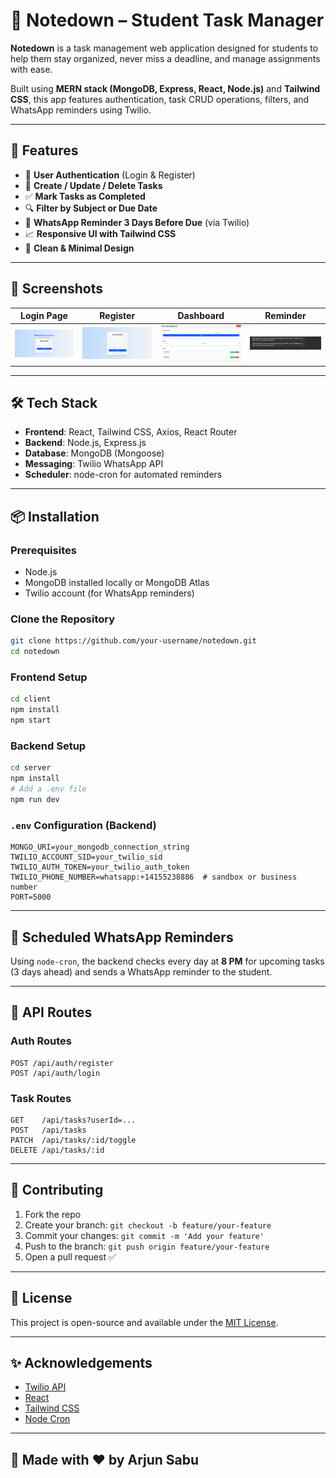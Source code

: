 
# 📝 Notedown – Student Task Manager

**Notedown** is a task management web application designed for students to help them stay organized, never miss a deadline, and manage assignments with ease.

Built using **MERN stack (MongoDB, Express, React, Node.js)** and **Tailwind CSS**, this app features authentication, task CRUD operations, filters, and WhatsApp reminders using Twilio.

---

## 🚀 Features

- 🔐 **User Authentication** (Login & Register)
- 🧠 **Create / Update / Delete Tasks**
- ✅ **Mark Tasks as Completed**
- 🔍 **Filter by Subject or Due Date**
- 📅 **WhatsApp Reminder 3 Days Before Due** (via Twilio)
- 📈 **Responsive UI with Tailwind CSS**
- 💬 **Clean & Minimal Design**

---

## 📸 Screenshots


| Login Page | Register | Dashboard | Reminder |
|------------|----------|-----------|----------|
| ![Login](./Screenshots/Login.png) | ![Register](./Screenshots/Register.png) | ![Dashboard](./Screenshots/Dashboard.png) | ![Reminder](./Screenshots/message.png) |

---

## 🛠️ Tech Stack

- **Frontend**: React, Tailwind CSS, Axios, React Router
- **Backend**: Node.js, Express.js
- **Database**: MongoDB (Mongoose)
- **Messaging**: Twilio WhatsApp API
- **Scheduler**: node-cron for automated reminders

---

## 📦 Installation

### Prerequisites
- Node.js
- MongoDB installed locally or MongoDB Atlas
- Twilio account (for WhatsApp reminders)

### Clone the Repository

```bash
git clone https://github.com/your-username/notedown.git
cd notedown
````

### Frontend Setup

```bash
cd client
npm install
npm start
```

### Backend Setup

```bash
cd server
npm install
# Add a .env file
npm run dev
```

### `.env` Configuration (Backend)

```env
MONGO_URI=your_mongodb_connection_string
TWILIO_ACCOUNT_SID=your_twilio_sid
TWILIO_AUTH_TOKEN=your_twilio_auth_token
TWILIO_PHONE_NUMBER=whatsapp:+14155238886  # sandbox or business number
PORT=5000
```

---

## 📅 Scheduled WhatsApp Reminders

Using `node-cron`, the backend checks every day at **8 PM** for upcoming tasks (3 days ahead) and sends a WhatsApp reminder to the student.

---

## 🧪 API Routes

### Auth Routes

```
POST /api/auth/register
POST /api/auth/login
```

### Task Routes

```
GET    /api/tasks?userId=...
POST   /api/tasks
PATCH  /api/tasks/:id/toggle
DELETE /api/tasks/:id
```

---

## 🤝 Contributing

1. Fork the repo
2. Create your branch: `git checkout -b feature/your-feature`
3. Commit your changes: `git commit -m 'Add your feature'`
4. Push to the branch: `git push origin feature/your-feature`
5. Open a pull request ✅

---

## 📄 License

This project is open-source and available under the [MIT License](LICENSE).

---

## ✨ Acknowledgements

* [Twilio API](https://www.twilio.com/whatsapp)
* [React](https://react.dev)
* [Tailwind CSS](https://tailwindcss.com)
* [Node Cron](https://www.npmjs.com/package/node-cron)

---

## 🙌 Made with ❤️ by Arjun Sabu

```


